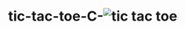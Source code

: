 # tic-tac-toe-C-![tic tac toe](https://user-images.githubusercontent.com/41434431/163341270-62158b4a-f232-4e82-80b2-e7de8b245c3c.jpg)
